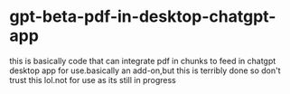 # gpt-beta-pdf-in-desktop-chatgpt-app
this is basically code that can integrate pdf in chunks to feed in chatgpt desktop app for use.basically an add-on,but this is terribly done so don't trust this lol.not for use as its still in progress
